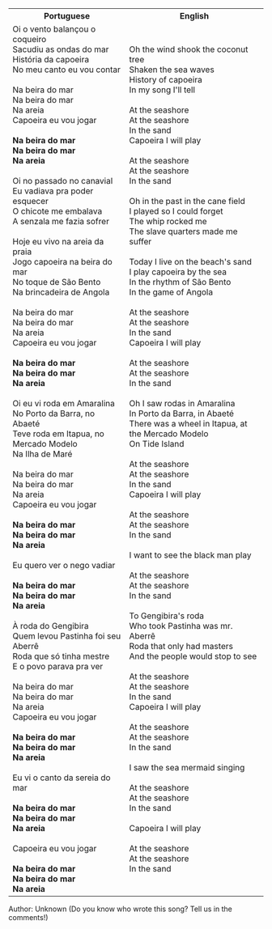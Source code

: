 <table class="capoeira-table">
    <tr class="header-row">
        <th>Portuguese</th>
        <th>English</th>
    </tr>
    <tr>
        <td>
            Oi o vento balançou o coqueiro<br>
            Sacudiu as ondas do mar<br>
            História da capoeira<br>
            No meu canto eu vou contar<br>
            <br>
            Na beira do mar<br>
            Na beira do mar<br>
            Na areia<br>
            Capoeira eu vou jogar<br>
            <br>
            <strong>Na beira do mar<br>
            Na beira do mar<br>
            Na areia</strong><br>
            <br>
            Oi no passado no canavial<br>
            Eu vadiava pra poder esquecer<br>
            O chicote me embalava<br>
            A senzala me fazia sofrer<br>
            <br>
            Hoje eu vivo na areia da praia<br>
            Jogo capoeira na beira do mar<br>
            No toque de São Bento<br>
            Na brincadeira de Angola<br>
            <br>
            Na beira do mar<br>
            Na beira do mar<br>
            Na areia<br>
            Capoeira eu vou jogar<br>
            <br>
            <strong>Na beira do mar<br>
            Na beira do mar<br>
            Na areia</strong><br>
            <br>
            Oi eu vi roda em Amaralina<br>
            No Porto da Barra, no Abaeté<br>
            Teve roda em Itapua, no Mercado Modelo<br>
            Na Ilha de Maré<br>
            <br>
            Na beira do mar<br>
            Na beira do mar<br>
            Na areia<br>
            Capoeira eu vou jogar<br>
            <br>
            <strong>Na beira do mar<br>
            Na beira do mar<br>
            Na areia</strong><br>
            <br>
            Eu quero ver o nego vadiar<br>
            <br>
            <strong>Na beira do mar<br>
            Na beira do mar<br>
            Na areia</strong><br>
            <br>
            À roda do Gengibira<br>
            Quem levou Pastinha foi seu Aberrê<br>
            Roda que só tinha mestre<br>
            E o povo parava pra ver<br>
            <br>
            Na beira do mar<br>
            Na beira do mar<br>
            Na areia<br>
            Capoeira eu vou jogar<br>
            <br>
            <strong>Na beira do mar<br>
            Na beira do mar<br>
            Na areia</strong><br>
            <br>
            Eu vi o canto da sereia do mar<br>
            <br>
            <strong>Na beira do mar<br>
            Na beira do mar<br>
            Na areia</strong><br>
            <br>
            Capoeira eu vou jogar<br>
            <br>
            <strong>Na beira do mar<br>
            Na beira do mar<br>
            Na areia</strong>
        </td>
        <td>
            Oh the wind shook the coconut tree<br>
            Shaken the sea waves<br>
            History of capoeira<br>
            In my song I'll tell<br>
            <br>
            At the seashore<br>
            At the seashore<br>
            In the sand<br>
            Capoeira I will play<br>
            <br>
            At the seashore<br>
            At the seashore<br>
            In the sand<br>
            <br>
            Oh in the past in the cane field<br>
            I played so I could forget<br>
            The whip rocked me<br>
            The slave quarters made me suffer<br>
            <br>
            Today I live on the beach's sand<br>
            I play capoeira by the sea<br>
            In the rhythm of São Bento<br>
            In the game of Angola<br>
            <br>
            At the seashore<br>
            At the seashore<br>
            In the sand<br>
            Capoeira I will play<br>
            <br>
            At the seashore<br>
            At the seashore<br>
            In the sand<br>
            <br>
            Oh I saw rodas in Amaralina<br>
            In Porto da Barra, in Abaeté<br>
            There was a wheel in Itapua, at the Mercado Modelo<br>
            On Tide Island<br>
            <br>
            At the seashore<br>
            At the seashore<br>
            In the sand<br>
            Capoeira I will play<br>
            <br>
            At the seashore<br>
            At the seashore<br>
            In the sand<br>
            <br>
            I want to see the black man play<br>
            <br>
            At the seashore<br>
            At the seashore<br>
            In the sand<br>
            <br>
            To Gengibira's roda<br>
            Who took Pastinha was mr. Aberrê<br>
            Roda that only had masters<br>
            And the people would stop to see<br>
            <br>
            At the seashore<br>
            At the seashore<br>
            In the sand<br>
            Capoeira I will play<br>
            <br>
            At the seashore<br>
            At the seashore<br>
            In the sand<br>
            <br>
            I saw the sea mermaid singing<br>
            <br>
            At the seashore<br>
            At the seashore<br>
            In the sand<br>
            <br>
            Capoeira I will play<br>
            <br>
            At the seashore<br>
            At the seashore<br>
            In the sand
        </td>
    </tr>
</table>

<figcaption>
Author: Unknown (Do you know who wrote this song? Tell us in the comments!)
</figcaption>